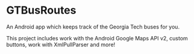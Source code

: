 GTBusRoutes
===========

An Android app which keeps track of the Georgia Tech buses for you.

This project includes work with the Android Google Maps API v2, custom buttons, work with XmlPullParser and more!

